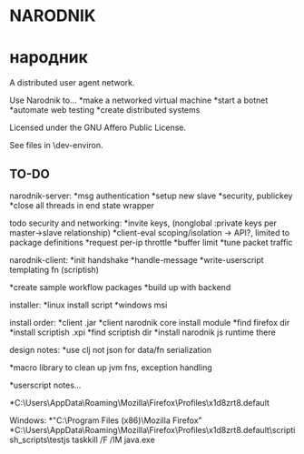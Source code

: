 # NARODNIK
# народник

A distributed user agent network.

Use Narodnik to...
*make a networked virtual machine
*start a botnet
*automate web testing
*create distributed systems

Licensed under the GNU Affero Public License.

See files in \dev-environ.

## TO-DO

narodnik-server:
*msg authentication
*setup new slave
*security, publickey
*close all threads in end state wrapper

todo security and networking: 
*invite keys, (nonglobal :private keys per master->slave relationship)
*client-eval scoping/isolation -> API?, limited to package definitions
*request per-ip throttle
*buffer limit
*tune packet traffic

narodnik-client:
*init handshake
*handle-message
*write-userscript templating fn (scriptish)

*create sample workflow packages
*build up with backend


installer:
    *linux install script
*windows msi

install order:
*client .jar
*client narodnik core install module
*find firefox dir
*install scriptish .xpi
*find scriptish dir
*install narodnik js runtime there

design notes:
*use clj not json for data/fn serialization

*macro library to clean up jvm fns, exception handling

*userscript notes...

*C:\Users\\AppData\Roaming\Mozilla\Firefox\Profiles\x1d8zrt8.default

Windows:
*"C:\Program Files (x86)\Mozilla Firefox\"
*C:\Users\\AppData\Roaming\Mozilla\Firefox\Profiles\x1d8zrt8.default\scriptish_scripts\testjs
taskkill /F /IM java.exe
    
